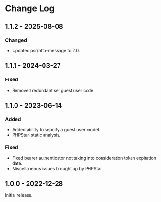 # Change Log

## 1.1.2 - 2025-08-08

### Changed

- Updated psr/http-message to 2.0.

## 1.1.1 - 2024-03-27

### Fixed

- Removed redundant set guest user code.

## 1.1.0 - 2023-06-14

### Added

- Added ability to sepcify a guest user model.
- PHPStan static analysis.

### Fixed

- Fixed bearer authenticator not taking into consideration token expiration date.
- Miscellaneous issues brought up by PHPStan.

## 1.0.0 - 2022-12-28

Initial release.
